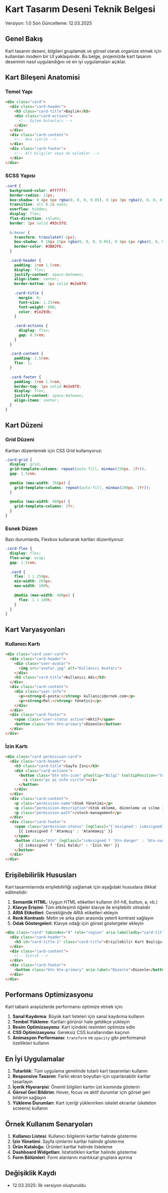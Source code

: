 # Kart Tasarım Deseni Teknik Belgesi

Versiyon: 1.0
Son Güncelleme: 12.03.2025

## Genel Bakış

Kart tasarım deseni, bilgileri gruplamak ve görsel olarak organize etmek için kullanılan modern bir UI yaklaşımıdır. Bu belge, projemizde kart tasarım deseninin nasıl uygulandığını ve en iyi uygulamaları açıklar.

## Kart Bileşeni Anatomisi

### Temel Yapı

```html
<div class="card">
  <div class="card-header">
    <h3 class="card-title">Başlık</h3>
    <div class="card-actions">
      <!-- Eylem butonları -->
    </div>
  </div>
  <div class="card-content">
    <!-- Ana içerik -->
  </div>
  <div class="card-footer">
    <!-- Alt bilgiler veya ek eylemler -->
  </div>
</div>
```

### SCSS Yapısı

```scss
.card {
  background-color: #ffffff;
  border-radius: 12px;
  box-shadow: 0 4px 6px rgba(0, 0, 0, 0.05), 0 1px 3px rgba(0, 0, 0, 0.1);
  transition: all 0.2s ease;
  overflow: hidden;
  display: flex;
  flex-direction: column;
  border: 2px solid #93c5fd;
  
  &:hover {
    transform: translateY(-2px);
    box-shadow: 0 10px 15px rgba(0, 0, 0, 0.05), 0 4px 6px rgba(0, 0, 0, 0.05);
    border-color: #3B82F6;
  }
  
  .card-header {
    padding: 1rem 1.5rem;
    display: flex;
    justify-content: space-between;
    align-items: center;
    border-bottom: 1px solid #e2e8f0;
    
    .card-title {
      margin: 0;
      font-size: 1.25rem;
      font-weight: 600;
      color: #1e293b;
    }
    
    .card-actions {
      display: flex;
      gap: 0.5rem;
    }
  }
  
  .card-content {
    padding: 1.5rem;
    flex: 1;
  }
  
  .card-footer {
    padding: 1rem 1.5rem;
    border-top: 1px solid #e2e8f0;
    display: flex;
    justify-content: space-between;
    align-items: center;
  }
}
```

## Kart Düzeni

### Grid Düzeni

Kartları düzenlemek için CSS Grid kullanıyoruz:

```scss
.card-grid {
  display: grid;
  grid-template-columns: repeat(auto-fill, minmax(250px, 1fr));
  gap: 1.5rem;
  
  @media (max-width: 768px) {
    grid-template-columns: repeat(auto-fill, minmax(200px, 1fr));
  }
  
  @media (max-width: 480px) {
    grid-template-columns: 1fr;
  }
}
```

### Esnek Düzen

Bazı durumlarda, Flexbox kullanarak kartları düzenliyoruz:

```scss
.card-flex {
  display: flex;
  flex-wrap: wrap;
  gap: 1.5rem;
  
  .card {
    flex: 1 1 250px;
    min-width: 250px;
    max-width: 100%;
    
    @media (max-width: 480px) {
      flex: 1 1 100%;
    }
  }
}
```

## Kart Varyasyonları

### Kullanıcı Kartı

```html
<div class="card user-card">
  <div class="card-header">
    <div class="user-avatar">
      <img src="avatar.jpg" alt="Kullanıcı Avatarı">
    </div>
    <h3 class="card-title">Kullanıcı Adı</h3>
  </div>
  <div class="card-content">
    <div class="user-info">
      <p><strong>E-posta:</strong> kullanici@ornek.com</p>
      <p><strong>Rol:</strong> Yönetici</p>
    </div>
  </div>
  <div class="card-footer">
    <span class="user-status active">Aktif</span>
    <button class="btn btn-primary">Düzenle</button>
  </div>
</div>
```

### İzin Kartı

```html
<div class="card permission-card">
  <div class="card-header">
    <h3 class="card-title">Sayfa İzni</h3>
    <div class="card-actions">
      <button class="btn btn-icon" pTooltip="Bilgi" tooltipPosition="top">
        <i class="pi pi-info-circle"></i>
      </button>
    </div>
  </div>
  <div class="card-content">
    <p class="permission-name">Stok Yönetimi</p>
    <p class="permission-description">Stok ekleme, düzenleme ve silme izni</p>
    <p class="permission-path">/stock-management</p>
  </div>
  <div class="card-footer">
    <span class="permission-status" [ngClass]="{'assigned': isAssigned}">
      {{ isAssigned ? 'Atanmış' : 'Atanmamış' }}
    </span>
    <button class="btn" [ngClass]="isAssigned ? 'btn-danger' : 'btn-success'">
      {{ isAssigned ? 'İzni Kaldır' : 'İzin Ver' }}
    </button>
  </div>
</div>
```

## Erişilebilirlik Hususları

Kart tasarımlarında erişilebilirliği sağlamak için aşağıdaki hususlara dikkat edilmelidir:

1. **Semantik HTML**: Uygun HTML etiketleri kullanın (h1-h6, button, a, vb.)
2. **Klavye Erişimi**: Tüm etkileşimli öğeler klavye ile erişilebilir olmalıdır
3. **ARIA Etiketleri**: Gerektiğinde ARIA etiketleri ekleyin
4. **Renk Kontrastı**: Metin ve arka plan arasında yeterli kontrast sağlayın
5. **Odak Göstergeleri**: Klavye odağı için görsel göstergeler ekleyin

```html
<div class="card" tabindex="0" role="region" aria-labelledby="card-title-1">
  <div class="card-header">
    <h3 id="card-title-1" class="card-title">Erişilebilir Kart Başlığı</h3>
  </div>
  <div class="card-content">
    <!-- İçerik -->
  </div>
  <div class="card-footer">
    <button class="btn btn-primary" aria-label="Düzenle">Düzenle</button>
  </div>
</div>
```

## Performans Optimizasyonu

Kart tabanlı arayüzlerde performansı optimize etmek için:

1. **Sanal Kaydırma**: Büyük kart listeleri için sanal kaydırma kullanın
2. **Tembel Yükleme**: Kartları görünür hale geldikçe yükleyin
3. **Resim Optimizasyonu**: Kart içindeki resimleri optimize edin
4. **CSS Optimizasyonu**: Gereksiz CSS kurallarından kaçının
5. **Animasyon Performansı**: `transform` ve `opacity` gibi performanslı özellikleri kullanın

## En İyi Uygulamalar

1. **Tutarlılık**: Tüm uygulama genelinde tutarlı kart tasarımları kullanın
2. **Responsive Tasarım**: Farklı ekran boyutları için uyarlanabilir kartlar tasarlayın
3. **İçerik Hiyerarşisi**: Önemli bilgileri kartın üst kısmında gösterin
4. **Görsel Geri Bildirim**: Hover, focus ve aktif durumlar için görsel geri bildirim sağlayın
5. **Yükleme Durumları**: Kart içeriği yüklenirken iskelet ekranlar (skeleton screens) kullanın

## Örnek Kullanım Senaryoları

1. **Kullanıcı Listesi**: Kullanıcı bilgilerini kartlar halinde gösterme
2. **İzin Yönetimi**: Sayfa izinlerini kartlar halinde gösterme
3. **Ürün Kataloğu**: Ürünleri kartlar halinde listeleme
4. **Dashboard Widgetları**: İstatistikleri kartlar halinde gösterme
5. **Form Bölümleri**: Form alanlarını mantıksal gruplara ayırma

## Değişiklik Kaydı
- 12.03.2025: İlk versiyon oluşturuldu 